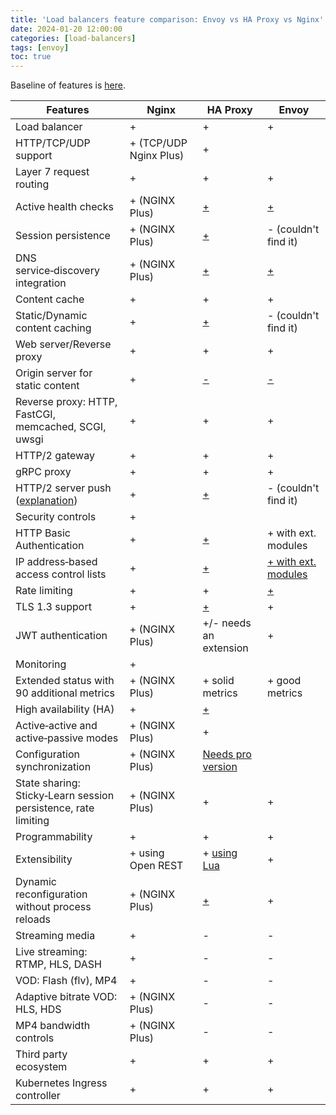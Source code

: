 ```yaml
---
title: 'Load balancers feature comparison: Envoy vs HA Proxy vs Nginx'
date: 2024-01-20 12:00:00
categories: [load-balancers]
tags: [envoy]
toc: true
---
```


Baseline of features is [here](https://www.nginx.com/products/nginx/).

| Features                                                                                              | Nginx                   | HA Proxy                                                                                                                                               | Envoy                                                                                                          |
|-------------------------------------------------------------------------------------------------------|-------------------------|--------------------------------------------------------------------------------------------------------------------------------------------------------|----------------------------------------------------------------------------------------------------------------|
| Load balancer                                                                                         | +                       | +                                                                                                                                                      | +                                                                                                              |
| HTTP/TCP/UDP support                                                                                  | \+ (TCP/UDP Nginx Plus) | +                                                                                                                                                      |
| Layer 7 request routing                                                                               | +                       | +                                                                                                                                                      | +                                                                                                              |
| Active health checks                                                                                  | \+ (NGINX Plus)         | [\+](https://www.haproxy.com/blog/using-haproxy-as-an-api-gateway-part-3-health-checks/)                                                               | [\+](https://www.envoyproxy.io/docs/envoy/latest/intro/arch_overview/upstream/health_checking#health-checking) |
| Session persistence                                                                                   | \+ (NGINX Plus)         | [\+](https://www.haproxy.com/blog/load-balancing-affinity-persistence-sticky-sessions-what-you-need-to-know/)                                          | \- (couldn't find it)                                                                                          |
| DNS service‑discovery integration                                                                     | \+ (NGINX Plus)         | [\+](https://www.haproxy.com/blog/haproxy-on-docker-swarm-load-balancing-and-dns-service-discovery/)                                                   | [\+](https://www.envoyproxy.io/learn/service-discovery)                                                        |
| Content cache                                                                                         | +                       | +                                                                                                                                                      | +                                                                                                              |
| Static/Dynamic content caching                                                                        | +                       | [\+](https://www.haproxy.com/documentation/aloha/9-5/traffic-management/lb-layer7/caching-small-objects/)                                              | \- (couldn't find it)                                                                                          |
| Web server/Reverse proxy                                                                              | +                       | +                                                                                                                                                      | +                                                                                                              |
| Origin server for static content                                                                      | \+                      | [\-](https://webmasters.stackexchange.com/questions/109942/haproxy-as-web-server)                                                                      | [\- ](https://github.com/envoyproxy/envoy/issues/4325)                                                         |
| Reverse proxy: HTTP, FastCGI,<br/> memcached, SCGI, uwsgi                                             | +                       | +                                                                                                                                                      | +                                                                                                              |
| HTTP/2 gateway                                                                                        | +                       | +                                                                                                                                                      | +                                                                                                              |
| gRPC proxy                                                                                            | +                       | +                                                                                                                                                      | +                                                                                                              |
| HTTP/2 server push ([explanation](https://www.smashingmagazine.com/2017/04/guide-http2-server-push/)) | +                       | [\+ ](https://www.haproxy.com/blog/haproxy-1-9-has-arrived/#early-hints-http-103)                                                                      | \- (couldn't find it)                                                                                          |
| Security controls                                                                                     | +                       |                                                                                                                                                        |                                                                                                                |
| HTTP Basic Authentication                                                                             | +                       | [\+](https://serverfault.com/questions/239749/possible-to-add-basic-http-access-authentication-via-haproxy)                                            | \+ with ext. modules                                                                                           |
| IP address‑based access control lists                                                                 | +                       | [\+](https://www.haproxy.com/blog/introduction-to-haproxy-acls/)                                                                                       | [\+ with ext. modules](https://istio.io/docs/tasks/policy-enforcement/denial-and-list/)                        |
| Rate limiting                                                                                         | +                       | +                                                                                                                                                      | [\+](https://istio.io/docs/tasks/policy-enforcement/rate-limiting/)                                            |
| TLS 1.3 support                                                                                       | +                       | [\+](https://www.haproxy.com/documentation/aloha/9-5/traffic-management/lb-layer7/tls/)                                                                | +                                                                                                              |
| JWT authentication                                                                                    | \+ (NGINX Plus)         | +/- needs <br/> an extension                                                                                                                           | +                                                                                                              |
| Monitoring                                                                                            | +                       |                                                                                                                                                        |                                                                                                                |
| Extended status with <br/>90 additional metrics                                                            | \+ (NGINX Plus)         | \+ solid metrics                                                                                                                                       | \+ good metrics                                                                                                |
| High availability (HA)                                                                                | +                       | [\+](https://www.digitalocean.com/community/tutorials/how-to-set-up-highly-available-haproxy-servers-with-keepalived-and-floating-ips-on-ubuntu-14-04) |                                                                                                                |
| Active‑active and <br/>active‑passive modes                                                                | \+ (NGINX Plus)         | +                                                                                                                                                      |                                                                                                                |
| Configuration synchronization                                                                         | \+ (NGINX Plus)         | [Needs pro version](https://www.haproxy.com/documentation/aloha/7-5/system-configuration/cluster/synchronization/)                                     |                                                                                                                |
| State sharing: Sticky‑Learn session <br/> persistence, rate limiting                                  | \+ (NGINX Plus)         | +                                                                                                                                                      | +                                                                                                              |
| Programmability                                                                                       | +                       | +                                                                                                                                                      | +                                                                                                              |
| Extensibility                                                                                         | \+ using Open REST      | \+ [using Lua](https://www.haproxy.com/blog/5-ways-to-extend-haproxy-with-lua/)                                                                        | +                                                                                                              |
| Dynamic reconfiguration <br/> without process reloads                                                      | \+ (NGINX Plus)         | [\+](https://github.com/reincubate/haproxy-dynamic-weight/blob/master/set-lb-weight.py)                                                                | \+                                                                                                             |
| Streaming media                                                                                       | +                       | \-                                                                                                                                                     | \-                                                                                                             |
| Live streaming: RTMP, HLS, DASH                                                                       | +                       | \-                                                                                                                                                     | \-                                                                                                             |
| VOD: Flash (flv), MP4                                                                                 | +                       | \-                                                                                                                                                     | \-                                                                                                             |
| Adaptive bitrate VOD: HLS, HDS                                                                        | \+ (NGINX Plus)         | \-                                                                                                                                                     | \-                                                                                                             |
| MP4 bandwidth controls                                                                                | \+ (NGINX Plus)         | \-                                                                                                                                                     | \-                                                                                                             |
| Third party ecosystem                                                                                 | +                       | +                                                                                                                                                      | +                                                                                                              |
| Kubernetes Ingress controller                                                                         | +                       | +                                                                                                                                                      | +                                                                                                              |
